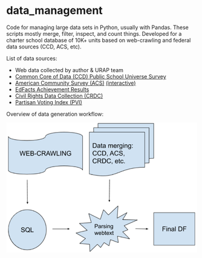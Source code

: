 # data_management
Code for managing large data sets in Python, usually with Pandas. These scripts mostly merge, filter, inspect, and count things. Developed for a charter school database of 10K+ units based on web-crawling and federal data sources (CCD, ACS, etc).

List of data sources:
- Web data collected by author & URAP team
- [Common Core of Data (CCD) Public School Universe Survey](https://nces.ed.gov/ccd/pubschuniv.asp)
- [American Community Survey (ACS)](https://www.census.gov/programs-surveys/acs) [(interactive)](https://factfinder.census.gov/)
- [EdFacts Achievement Results](https://www2.ed.gov/about/inits/ed/edfacts/data-files/index.html)
- [Civil Rights Data Collection (CRDC)](https://www2.ed.gov/about/offices/list/ocr/data.html)
- [Partisan Voting Index (PVI)](https://cookpolitical.com/pvi-0)

Overview of data generation workflow:

![data generation workflow](tools/workflow.png)
